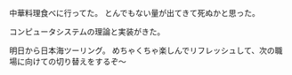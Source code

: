中華料理食べに行ってた。
とんでもない量が出てきて死ぬかと思った。

コンピュータシステムの理論と実装がきた。

明日から日本海ツーリング。
めちゃくちゃ楽しんでリフレッシュして、次の職場に向けての切り替えをするぞ〜
